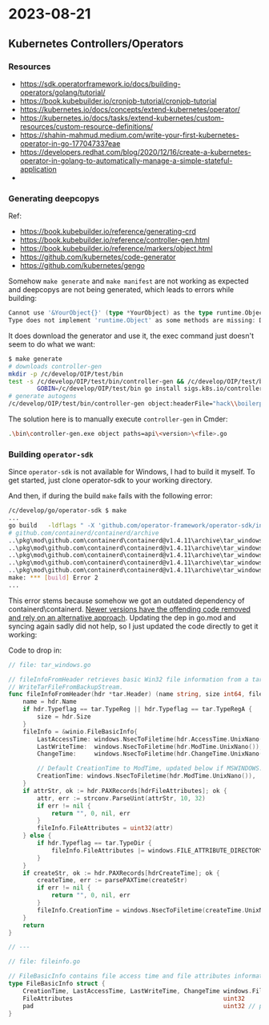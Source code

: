 # 2023-08-21

## Kubernetes Controllers/Operators

### Resources

- https://sdk.operatorframework.io/docs/building-operators/golang/tutorial/
- https://book.kubebuilder.io/cronjob-tutorial/cronjob-tutorial
- https://kubernetes.io/docs/concepts/extend-kubernetes/operator/
- https://kubernetes.io/docs/tasks/extend-kubernetes/custom-resources/custom-resource-definitions/
- https://shahin-mahmud.medium.com/write-your-first-kubernetes-operator-in-go-177047337eae
- https://developers.redhat.com/blog/2020/12/16/create-a-kubernetes-operator-in-golang-to-automatically-manage-a-simple-stateful-application
- 

### Generating deepcopys

Ref:
- https://book.kubebuilder.io/reference/generating-crd
- https://book.kubebuilder.io/reference/controller-gen.html
- https://book.kubebuilder.io/reference/markers/object.html
- https://github.com/kubernetes/code-generator
- https://github.com/kubernetes/gengo

Somehow `make generate` and `make manifest` are not working as expected and deepcopys are not being generated, which leads to errors while building:

```go
Cannot use '&YourObject{}' (type *YourObject) as the type runtime.Object
Type does not implement 'runtime.Object' as some methods are missing: DeepCopyObject() Object
```

It does download the generator and use it, the exec command just doesn't seem to do what we want:

```bash
$ make generate
# downloads controller-gen
mkdir -p /c/develop/OIP/test/bin
test -s /c/develop/OIP/test/bin/controller-gen && /c/develop/OIP/test/bin/controller-gen --version | grep -q v0.11.1 || \
        GOBIN=/c/develop/OIP/test/bin go install sigs.k8s.io/controller-tools/cmd/controller-gen@v0.11.1
# generate autogens
/c/develop/OIP/test/bin/controller-gen object:headerFile="hack\\boilerplate.go.txt" paths="./..."
```

The solution here is to manually execute `controller-gen` in Cmder:

```bash
.\bin\controller-gen.exe object paths=api\<version>\<file>.go
```

### Building `operator-sdk`

Since `operator-sdk` is not available for Windows, I had to build it myself. To get started, just clone operator-sdk to your working directory.

And then, if during the build `make` fails with the following error:

```bash
/c/develop/go/operator-sdk $ make
...
go build   -ldflags " -X 'github.com/operator-framework/operator-sdk/internal/version.Version=v1.31.0' -X 'github.com/operator-framework/operator-sdk/internal/version.GitVersion=v1.31.0-dirty' -X 'github.com/operator-framework/operator-sdk/internal/version.GitCommit=e67da35ef4fff3e471a208904b2a142b27ae32b1' -X 'github.com/operator-framework/operator-sdk/internal/version.KubernetesVersion=v1.26.0' -X 'github.com/operator-framework/operator-sdk/internal/version.ImageVersion=v1.31.0' "  -o build ./cmd/operator-sdk
# github.com/containerd/containerd/archive
..\pkg\mod\github.com\containerd\containerd@v1.4.11\archive\tar_windows.go:234:19: cannot use syscall.NsecToFiletime(hdr.AccessTime.UnixNano()) (value of type syscall.Filetime) as type "golang.org/x/sys/windows".Filetime in struct literal
..\pkg\mod\github.com\containerd\containerd@v1.4.11\archive\tar_windows.go:235:19: cannot use syscall.NsecToFiletime(hdr.ModTime.UnixNano()) (value of type syscall.Filetime) as type "golang.org/x/sys/windows".Filetime in struct literal
..\pkg\mod\github.com\containerd\containerd@v1.4.11\archive\tar_windows.go:236:19: cannot use syscall.NsecToFiletime(hdr.ChangeTime.UnixNano()) (value of type syscall.Filetime) as type "golang.org/x/sys/windows".Filetime in struct literal
..\pkg\mod\github.com\containerd\containerd@v1.4.11\archive\tar_windows.go:239:17: cannot use syscall.NsecToFiletime(hdr.ModTime.UnixNano()) (value of type syscall.Filetime) as type "golang.org/x/sys/windows".Filetime in struct literal
..\pkg\mod\github.com\containerd\containerd@v1.4.11\archive\tar_windows.go:257:27: cannot use syscall.NsecToFiletime(createTime.UnixNano()) (value of type syscall.Filetime) as type "golang.org/x/sys/windows".Filetime in assignment
make: *** [build] Error 2
...
```

This error stems because somehow we got an outdated dependency of containerd\containerd. [Newer versions have the offending code removed and rely on an alternative approach]([url](https://github.com/containerd/containerd/commit/3e47cdf70f8022ef166b83da9bc158aedc76ce47#diff-189f1c9cde508676cfd0ffa9b3883e2793384ea8992a93d8244ba8043888cdf8L226-L260)https://github.com/containerd/containerd/commit/3e47cdf70f8022ef166b83da9bc158aedc76ce47#diff-189f1c9cde508676cfd0ffa9b3883e2793384ea8992a93d8244ba8043888cdf8L226-L260).
Updating the dep in go.mod and syncing again sadly did not help, so I just updated the code directly to get it working:

Code to drop in:

```go
// file: tar_windows.go

// fileInfoFromHeader retrieves basic Win32 file information from a tar header, using the additional metadata written by
// WriteTarFileFromBackupStream.
func fileInfoFromHeader(hdr *tar.Header) (name string, size int64, fileInfo *winio.FileBasicInfo, err error) {
	name = hdr.Name
	if hdr.Typeflag == tar.TypeReg || hdr.Typeflag == tar.TypeRegA {
		size = hdr.Size
	}
	fileInfo = &winio.FileBasicInfo{
		LastAccessTime: windows.NsecToFiletime(hdr.AccessTime.UnixNano()),
		LastWriteTime:  windows.NsecToFiletime(hdr.ModTime.UnixNano()),
		ChangeTime:     windows.NsecToFiletime(hdr.ChangeTime.UnixNano()),

		// Default CreationTime to ModTime, updated below if MSWINDOWS.createtime exists
		CreationTime: windows.NsecToFiletime(hdr.ModTime.UnixNano()),
	}
	if attrStr, ok := hdr.PAXRecords[hdrFileAttributes]; ok {
		attr, err := strconv.ParseUint(attrStr, 10, 32)
		if err != nil {
			return "", 0, nil, err
		}
		fileInfo.FileAttributes = uint32(attr)
	} else {
		if hdr.Typeflag == tar.TypeDir {
			fileInfo.FileAttributes |= windows.FILE_ATTRIBUTE_DIRECTORY
		}
	}
	if createStr, ok := hdr.PAXRecords[hdrCreateTime]; ok {
		createTime, err := parsePAXTime(createStr)
		if err != nil {
			return "", 0, nil, err
		}
		fileInfo.CreationTime = windows.NsecToFiletime(createTime.UnixNano())
	}
	return
}

// ---

// file: fileinfo.go

// FileBasicInfo contains file access time and file attributes information.
type FileBasicInfo struct {
	CreationTime, LastAccessTime, LastWriteTime, ChangeTime windows.Filetime
	FileAttributes                                          uint32
	pad                                                     uint32 // padding
}
```
